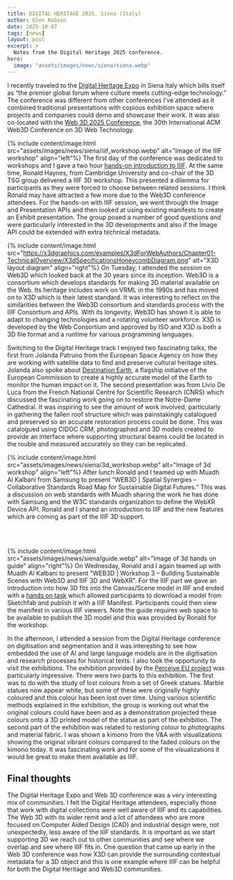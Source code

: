 ```yaml
---
title: DIGITAL HERITAGE 2025, Siena (Italy)
author: Glen Robson
date: 2025-10-07
tags: [news]
layout: post
excerpt: >
  Notes from the Digital Heritage 2025 conference. 
hero:
  image: "assets/images/news/siena/siena.webp"    
---
```


I recently traveled to the [Digital Heritage Expo](https://digitalheritage2025.unisi.it/) in Siena Italy which bills itself as “the premier global forum where culture meets cutting-edge technology.” The conference was different from other conferences I’ve attended as it combined traditional presentations with copious exhibition space where projects and companies could demo and showcase their work. It was also co-located with the [Web 3D 2025 Conference](https://web3d.siggraph.org/2025/), the 30th International ACM Web3D Conference on 3D Web Technology. 

{% include content/image.html src="assets/images/news/siena/iiif_workshop.webp" alt="Image of the IIIF workshop" align="left"%}
The first day of the conference was dedicated to workshops and I gave a two hour [hands-on introduction to IIIF](https://training.iiif.io/vra-workshop/index.html). At the same time, Ronald Haynes, from Cambridge University and co-chair of the 3D TSG group delivered a IIIF 3D workshop. This presented a dilemma for participants as they were forced to choose between related sessions. I think Ronald may have attracted a few more due to the Web3D conference attendees. For the hands-on with IIIF session, we went through the Image and Presentation APIs and then looked at using existing manifests to create an Exhibit presentation. The group posed a number of good questions and were particularly interested in the 3D developments and also if the Image API could be extended with extra technical metadata. 

{% include content/image.html src="https://x3dgraphics.com/examples/X3dForWebAuthors/Chapter01-TechnicalOverview/X3dSpecificationsHoneycombDiagram.png" alt="X3D layout diagram" align="right"%}
On Tuesday, I attended the session on Web3D which looked back at the 30 years since its inception. Web3D is a consortium which develops standards for making 3D material available on the Web. Its heritage includes work on VRML in the 1990s and has moved on to X3D which is their latest standard. It was interesting to reflect on the similarities between the Web3D consortium and standards process with the IIIF Consortium and APIs. With its longevity, Web3D has shown it is able to adapt to changing technologies and a rotating volunteer workforce. X3D is developed by the Web Consortium and approved by ISO and X3D is both a 3D file format and a runtime for various programming languages.  

Switching to the Digital Heritage track I enjoyed two fascinating talks, the first from Jolanda Patruno from the European Space Agency on how they are working with satellite data to find and preserve cultural heritage sites. Jolanda also spoke about [Destination Earth](https://destination-earth.eu/), a flagship initiative of the European Commission to create a highly accurate model of the Earth to monitor the human impact on it. The second presentation was from Livio De Luca from the French National Centre for Scientific Research (CNRS) which discussed the fascinating work going on to restore the Notre-Dame Cathedral. It was inspiring to see the amount of work involved, particularly in gathering the fallen roof structure which was painstakingly catalogued and preserved so an accurate restoration process could be done. This was catalogued using CIDOC CRM, photographed and 3D models created to provide an interface where supporting structural beams could be located in the rouble and measured accurately so they can be replicated. 

{% include content/image.html src="assets/images/news/siena/3d_workshop.webp" alt="Image of 3d workshop" align="left"%}
After lunch Ronald and I teamed up with Muadh Al Kalbani from Samsung to present “WEB3D | Spatial Synergies – Collaborative Standards Road Map for Sustainable Digital Futures.” This was a discussion on web standards with Muadh sharing the work he has done with Samsung and the W3C standards organization to define the WebXR Device API. Ronald and I shared an introduction to IIIF and the new features which are coming as part of the IIIF 3D support. 

<br/>
<br/>

{% include content/image.html src="assets/images/news/siena/guide.webp" alt="Image of 3d hands on guide" align="right"%}
On Wednesday, Ronald and I again teamed up with Muadh Al Kalbani to present "WEB3D | Workshop 3 – Building Sustainable Scenes with Web3D and IIIF 3D and WebXR". For the IIIF part we gave an introduction into how 3D fits into the Canvas/Scene model in IIIF and ended with a [hands on task](https://glenrobson.github.io/iiif_stuff/3d-guide/) which allowed participants to download a model from Sketchfab and publish it with a IIIF Manifest. Participants could then view the manifest in various IIIF viewers. Note the guide requires web space to be available to publish the 3D model and this was provided by Ronald for the workshop. 

In the afternoon, I attended a session from the Digital Heritage conference on digitisation and segmentation and it was interesting to see how embedded the use of AI and large language models are in the digitisation and research processes for historical texts. I also took the opportunity to visit the exhibitions. The exhibition provided by the [Perceive EU project](https://perceive-horizon.eu/) was particularly impressive. There were two parts to this exhibition.  The first was to do with the study of lost colours from a set of Greek statues. Marble statues now appear white, but some of these were originally highly coloured and this colour has been lost over time. Using various scientific methods explained in the exhibition, the group is working out what the original colours could have been and as a demonstration projected these colours onto a 3D printed model of the statue as part of the exhibition. The second part of the exhibition was related to restoring colour to photographs and material fabric. I was shown a kimono from the V&A with visualizations showing the original vibrant colours compared to the faded colours on the kimono today. It was fascinating work and for some of the visualizations it would be great to make them available as IIIF. 

## Final thoughts
The Digital Heritage Expo and Web 3D conference was a very interesting mix of communities. I felt the Digital Heritage attendees, especially those that work with digital collections were well aware of IIIF and its capabilities. The Web 3D with its wider remit and a lot of attendees who are more focused on Computer Aided Design (CAD) and industrial design were, not unexpectedly, less aware of the IIIF standards. It is important as we start supporting 3D we reach out to other communities and see where we overlap and see where IIIF fits in. One question that came up early in the Web 3D conference was how X3D can provide the surrounding contextual metadata for a 3D object and this is one example where IIIF can be helpful for both the Digital Heritage and Web3D communities. 
